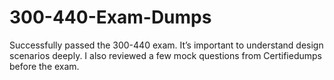 # 300-440-Exam-Dumps
Successfully passed the 300-440 exam. It’s important to understand design scenarios deeply. I also reviewed a few mock questions from Certifiedumps before the exam.
